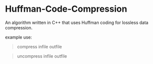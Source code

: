 Huffman-Code-Compression
========================
An algorithm written in C++ that uses Huffman coding for lossless data compression.

example use:

> compress infile outfile 

> uncompress infile outfile 
